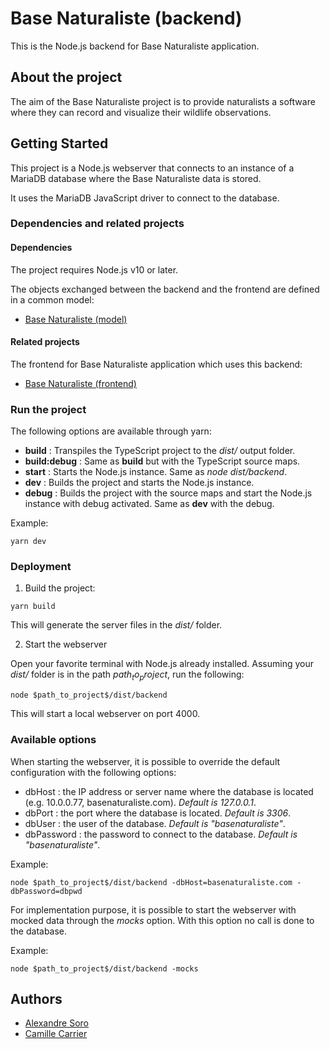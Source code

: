 # Base Naturaliste (backend)

This is the Node.js backend for Base Naturaliste application.

## About the project

The aim of the Base Naturaliste project is to provide naturalists a software where they can record and visualize their wildlife observations.

## Getting Started

This project is a Node.js webserver that connects to an instance of a MariaDB database where the Base Naturaliste data is stored.

It uses the MariaDB JavaScript driver to connect to the database.

### Dependencies and related projects

#### Dependencies

The project requires Node.js v10 or later.

The objects exchanged between the backend and the frontend are defined in a common model:

- [Base Naturaliste (model)](https://github.com/alexandresoro/basenaturaliste-model)

#### Related projects

The frontend for Base Naturaliste application which uses this backend:

- [Base Naturaliste (frontend)](https://github.com/alexandresoro/basenaturaliste-frontend)

### Run the project

The following options are available through yarn:

- **build** : Transpiles the TypeScript project to the _dist/_ output folder.
- **build:debug** : Same as **build** but with the TypeScript source maps.
- **start** : Starts the Node.js instance. Same as _node dist/backend_.
- **dev** : Builds the project and starts the Node.js instance.
- **debug** : Builds the project with the source maps and start the Node.js instance with debug activated. Same as **dev** with the debug.

Example:

```
yarn dev
```

### Deployment

1. Build the project:

```
yarn build
```

This will generate the server files in the _dist/_ folder.

2. Start the webserver

Open your favorite terminal with Node.js already installed.
Assuming your _dist/_ folder is in the path $path_to_project$, run the following:

```
node $path_to_project$/dist/backend
```

This will start a local webserver on port 4000.

### Available options

When starting the webserver, it is possible to override the default configuration with the following options:

- dbHost : the IP address or server name where the database is located (e.g. 10.0.0.77, basenaturaliste.com). _Default is 127.0.0.1_.
- dbPort : the port where the database is located. _Default is 3306_.
- dbUser : the user of the database. _Default is "basenaturaliste"_.
- dbPassword : the password to connect to the database. _Default is "basenaturaliste"_.

Example:

```
node $path_to_project$/dist/backend -dbHost=basenaturaliste.com -dbPassword=dbpwd
```

For implementation purpose, it is possible to start the webserver with mocked data through the _mocks_ option. With this option no call is done to the database.

Example:

```
node $path_to_project$/dist/backend -mocks
```

## Authors

- [Alexandre Soro](https://github.com/alexandresoro)
- [Camille Carrier](https://github.com/camillecarrier)

